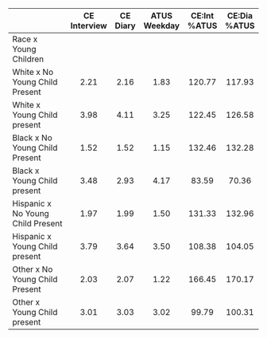 
|                      | CE<br>Interview |  CE<br>Diary | ATUS<br>Weekday | CE:Int<br>%ATUS | CE:Dia<br>%ATUS |
| -------------------- | :----------: | :----------: | :----------: | :----------: | :----------: |
| Race x Young Children |              |              |              |              |              |
| White x No Young Child Present |         2.21 |         2.16 |         1.83 |       120.77 |       117.93 |
| White x Young Child present |         3.98 |         4.11 |         3.25 |       122.45 |       126.58 |
| Black x No Young Child Present |         1.52 |         1.52 |         1.15 |       132.46 |       132.28 |
| Black x Young Child present |         3.48 |         2.93 |         4.17 |        83.59 |        70.36 |
| Hispanic x No Young Child Present |         1.97 |         1.99 |         1.50 |       131.33 |       132.96 |
| Hispanic x Young Child present |         3.79 |         3.64 |         3.50 |       108.38 |       104.05 |
| Other x No Young Child Present |         2.03 |         2.07 |         1.22 |       166.45 |       170.17 |
| Other x Young Child present |         3.01 |         3.03 |         3.02 |        99.79 |       100.31 |


